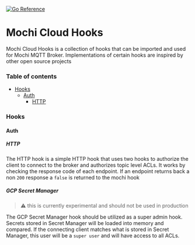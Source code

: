 [![Go Reference](https://pkg.go.dev/badge/github.com/mochi-co/mqtt.svg)](https://pkg.go.dev/github.com/dgduncan/mochi-cloud-hooks)

# Mochi Cloud Hooks

Mochi Cloud Hooks is a collection of hooks that can be imported and used for Mochi MQTT Broker.
Implementations of certain hooks are inspired by other open source projects

### Table of contents

<!-- MarkdownTOC -->

- [Hooks](#hooks)
    - [Auth](#auth)
        - [HTTP](#http-auth)

<!-- /MarkdownTOC -->

### Hooks

#### Auth

##### HTTP

The HTTP hook is a simple HTTP hook that uses two hooks to authorize the client to connect to the broker and authorizes topic level ACLs.
It works by checking the response code of each endpoint. If an endpoint returns back a non `200` response a `false` is returned to the mochi hook

##### GCP Secret Manager
> :warning: this is currently experimental and should not be used in production

The GCP Secret Manager hook should be utilized as a super admin hook. Secrets stored in Secret Manager will be loaded into memory and compared. If the connecting client matches what is stored in Secret Manager, this user will be a `super user` and will have access to all ACLs. 


